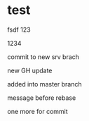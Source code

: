 # test
fsdf
123


1234

commit to new srv brach

new GH update 

added into master branch


message before rebase

one more for commit
